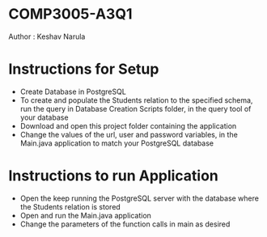 ﻿# COMP3005-A3Q1
Author : Keshav Narula

# Instructions for Setup
- Create Database in PostgreSQL
- To create and populate the Students relation to the specified schema, run the query in Database Creation Scripts folder, in the query tool of your database
- Download and open this project folder containing the application
- Change the values of the url, user and password variables, in the Main.java application to match your PostgreSQL database

 # Instructions to run Application
- Open the keep running the PostgreSQL server with the database where the Students relation is stored
- Open and run the Main.java application
- Change the parameters of the function calls in main as desired
 

